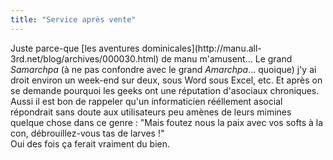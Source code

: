 ```yaml
---
title: "Service après vente"
---
```


Juste parce-que [les aventures dominicales](http://manu.all-
3rd.net/blog/archives/000030.html) de manu m'amusent... Le grand _Samarchpa_
(à ne pas confondre avec le grand _Amarchpa_... quoique) j'y ai droit environ
un week-end sur deux, sous Word sous Excel, etc. Et après on se demande
pourquoi les geeks ont une réputation d'asociaux chroniques. Aussi il est bon
de rappeler qu'un informaticien rééllement asocial répondrait sans doute aux
utilisateurs peu amènes de leurs mimines quelque chose dans ce genre : "Mais
foutez nous la paix avec vos softs à la con, débrouillez-vous tas de larves !"  
Oui des fois ça ferait vraiment du bien.

